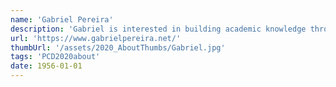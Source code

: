 ```yaml
---
name: 'Gabriel Pereira'
description: 'Gabriel is interested in building academic knowledge through methods that creatively blend science and technology theories with artistic practice. His PhD work focuses in understanding how computer vision algorithms mediate our relationship with the world, and what these mediations make possible (or impossible). His projects have been exhibited in the 33rd Sao Paulo Art Biennial, the Van Abbemuseum (Eindhoven/NL), IDFA DocLab, Itaú Cultural, and academic conferences'
url: 'https://www.gabrielpereira.net/'
thumbUrl: '/assets/2020_AboutThumbs/Gabriel.jpg'
tags: 'PCD2020about'
date: 1956-01-01
---
```

